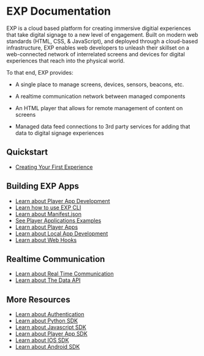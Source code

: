 # EXP Documentation


EXP is a cloud based platform for creating immersive digitial experiences that take digital signage to a new level of engagement. Built on modern web standards (HTML, CSS, & JavaScript), and deployed through a cloud-based infrastructure, EXP enables web developers to unleash their skillset on a web-connected network of interrelated screens and devices for digital experiences that reach into the physical world.

To that end, EXP provides:

* A single place to manage screens, devices, sensors, beacons, etc.

* A realtime communication network between managed components

* An HTML player that allows for remote management of content on screens

* Managed data feed connections to 3rd party services for adding that data to digital signage experiences

## Quickstart

  * [Creating Your First Experience](/developers/tutorials/quickstart.md)

## Building EXP Apps

  * [Learn about Player App Development](/developers/tutorials/player-apps.md) 
  * [Learn how to use EXP CLI](https://github.com/scalainc/exp-cli) 
  * [Learn about Manifest.json](/developers/reference/manifest.md) 
  * [See Player Applications Examples](https://github.com/scalainc/exp-app-boilerplates) 
  * [Learn about Player Apps](/developers/guides/player-apps.md)
  * [Learn about Local App Development](/developers/guides/local-app-development.md) 
  * [Learn about Web Hooks](/developers/tutorials/webhooks.md)

## Realtime Communication

  * [Learn about Real Time Communication](/developers/guides/real-time-communication.md)
  * [Learn about The Data API](/developers/guides/data.md)

## More Resources

  * [Learn about Authentication](/developers/reference/authentication.md)
  * [Learn about Python SDK](/developers/reference/python-sdk-latest.md)
  * [Learn about Javascript SDK](/developers/reference/javascript-sdk-latest.md)
  * [Learn about Player App SDK](/developers/reference/player-app-sdk.md)
  * [Learn about IOS SDK](/developers/reference/ios-sdk.md)
  * [Learn about Android SDK](/developers/reference/android-sdk.md)
